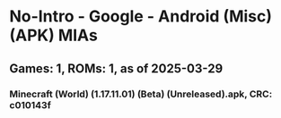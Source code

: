 # No-Intro - Google - Android (Misc) (APK) MIAs
## Games: 1, ROMs: 1, as of 2025-03-29

### Minecraft (World) (1.17.11.01) (Beta) (Unreleased).apk, CRC: c010143f
